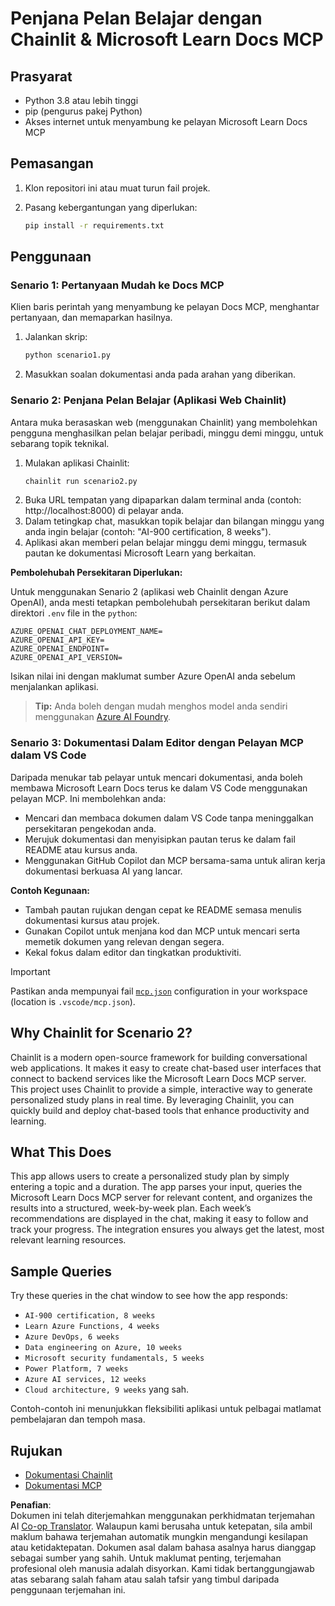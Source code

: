 <!--
CO_OP_TRANSLATOR_METADATA:
{
  "original_hash": "a05fb941810e539147fec53aaadbb6fd",
  "translation_date": "2025-06-21T14:31:39+00:00",
  "source_file": "09-CaseStudy/docs-mcp/solution/python/README.md",
  "language_code": "ms"
}
-->
# Penjana Pelan Belajar dengan Chainlit & Microsoft Learn Docs MCP

## Prasyarat

- Python 3.8 atau lebih tinggi  
- pip (pengurus pakej Python)  
- Akses internet untuk menyambung ke pelayan Microsoft Learn Docs MCP  

## Pemasangan

1. Klon repositori ini atau muat turun fail projek.  
2. Pasang kebergantungan yang diperlukan:  

   ```bash
   pip install -r requirements.txt
   ```  

## Penggunaan

### Senario 1: Pertanyaan Mudah ke Docs MCP  
Klien baris perintah yang menyambung ke pelayan Docs MCP, menghantar pertanyaan, dan memaparkan hasilnya.  

1. Jalankan skrip:  
   ```bash
   python scenario1.py
   ```  
2. Masukkan soalan dokumentasi anda pada arahan yang diberikan.  

### Senario 2: Penjana Pelan Belajar (Aplikasi Web Chainlit)  
Antara muka berasaskan web (menggunakan Chainlit) yang membolehkan pengguna menghasilkan pelan belajar peribadi, minggu demi minggu, untuk sebarang topik teknikal.  

1. Mulakan aplikasi Chainlit:  
   ```bash
   chainlit run scenario2.py
   ```  
2. Buka URL tempatan yang dipaparkan dalam terminal anda (contoh: http://localhost:8000) di pelayar anda.  
3. Dalam tetingkap chat, masukkan topik belajar dan bilangan minggu yang anda ingin belajar (contoh: "AI-900 certification, 8 weeks").  
4. Aplikasi akan memberi pelan belajar minggu demi minggu, termasuk pautan ke dokumentasi Microsoft Learn yang berkaitan.  

**Pembolehubah Persekitaran Diperlukan:**  

Untuk menggunakan Senario 2 (aplikasi web Chainlit dengan Azure OpenAI), anda mesti tetapkan pembolehubah persekitaran berikut dalam direktori `.env` file in the `python`:  

```
AZURE_OPENAI_CHAT_DEPLOYMENT_NAME=
AZURE_OPENAI_API_KEY=
AZURE_OPENAI_ENDPOINT=
AZURE_OPENAI_API_VERSION=
```  

Isikan nilai ini dengan maklumat sumber Azure OpenAI anda sebelum menjalankan aplikasi.  

> **Tip:** Anda boleh dengan mudah menghos model anda sendiri menggunakan [Azure AI Foundry](https://ai.azure.com/).  

### Senario 3: Dokumentasi Dalam Editor dengan Pelayan MCP dalam VS Code  

Daripada menukar tab pelayar untuk mencari dokumentasi, anda boleh membawa Microsoft Learn Docs terus ke dalam VS Code menggunakan pelayan MCP. Ini membolehkan anda:  
- Mencari dan membaca dokumen dalam VS Code tanpa meninggalkan persekitaran pengekodan anda.  
- Merujuk dokumentasi dan menyisipkan pautan terus ke dalam fail README atau kursus anda.  
- Menggunakan GitHub Copilot dan MCP bersama-sama untuk aliran kerja dokumentasi berkuasa AI yang lancar.  

**Contoh Kegunaan:**  
- Tambah pautan rujukan dengan cepat ke README semasa menulis dokumentasi kursus atau projek.  
- Gunakan Copilot untuk menjana kod dan MCP untuk mencari serta memetik dokumen yang relevan dengan segera.  
- Kekal fokus dalam editor dan tingkatkan produktiviti.  

> [!IMPORTANT]  
> Pastikan anda mempunyai fail [`mcp.json`](../../../../../../09-CaseStudy/docs-mcp/solution/scenario3/mcp.json) configuration in your workspace (location is `.vscode/mcp.json`).

## Why Chainlit for Scenario 2?

Chainlit is a modern open-source framework for building conversational web applications. It makes it easy to create chat-based user interfaces that connect to backend services like the Microsoft Learn Docs MCP server. This project uses Chainlit to provide a simple, interactive way to generate personalized study plans in real time. By leveraging Chainlit, you can quickly build and deploy chat-based tools that enhance productivity and learning.

## What This Does

This app allows users to create a personalized study plan by simply entering a topic and a duration. The app parses your input, queries the Microsoft Learn Docs MCP server for relevant content, and organizes the results into a structured, week-by-week plan. Each week’s recommendations are displayed in the chat, making it easy to follow and track your progress. The integration ensures you always get the latest, most relevant learning resources.

## Sample Queries

Try these queries in the chat window to see how the app responds:

- `AI-900 certification, 8 weeks`
- `Learn Azure Functions, 4 weeks`
- `Azure DevOps, 6 weeks`
- `Data engineering on Azure, 10 weeks`
- `Microsoft security fundamentals, 5 weeks`
- `Power Platform, 7 weeks`
- `Azure AI services, 12 weeks`
- `Cloud architecture, 9 weeks` yang sah.  

Contoh-contoh ini menunjukkan fleksibiliti aplikasi untuk pelbagai matlamat pembelajaran dan tempoh masa.  

## Rujukan

- [Dokumentasi Chainlit](https://docs.chainlit.io/)  
- [Dokumentasi MCP](https://github.com/MicrosoftDocs/mcp)

**Penafian**:  
Dokumen ini telah diterjemahkan menggunakan perkhidmatan terjemahan AI [Co-op Translator](https://github.com/Azure/co-op-translator). Walaupun kami berusaha untuk ketepatan, sila ambil maklum bahawa terjemahan automatik mungkin mengandungi kesilapan atau ketidaktepatan. Dokumen asal dalam bahasa asalnya harus dianggap sebagai sumber yang sahih. Untuk maklumat penting, terjemahan profesional oleh manusia adalah disyorkan. Kami tidak bertanggungjawab atas sebarang salah faham atau salah tafsir yang timbul daripada penggunaan terjemahan ini.
